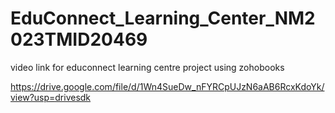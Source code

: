# EduConnect_Learning_Center_NM2023TMID20469

video link for educonnect learning centre project using zohobooks

https://drive.google.com/file/d/1Wn4SueDw_nFYRCpUJzN6aAB6RcxKdoYk/view?usp=drivesdk
